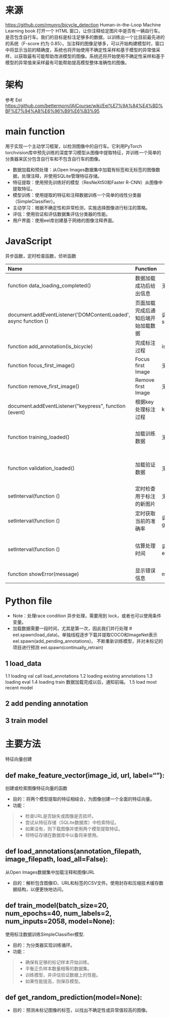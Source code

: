 # 来源
https://github.com/rmunro/bicycle_detection Human-in-the-Loop Machine Learning book
打开一个 HTML 窗口，让你注释给定图片中是否有一辆自行车。是否包含自行车。我们的目标是标注足够多的数据，以训练出一个比目前最先进的 的系统（F-score 约为 0.85）。当注释的图像足够多，可以开始构建模型时，窗口中将显示当前的精确度，系统也将开始使用不确定性采样和基于模型的异常值采样，以获取最有可能帮助改进模型的图像。系统还将开始使用不确定性采样和基于模型的异常值来采样最有可能帮助提高模型整体准确性的图像。

# 架构
参考 Eel https://github.com/bettermorn/IAICourse/wiki/Eel%E7%9A%84%E4%BD%BF%E7%94%A8%E6%96%B9%E6%B3%95


# main function
用于实现一个主动学习框架，以检测图像中的自行车。它利用PyTorch torchvision库中预先训练的深度学习模型从图像中提取特征，并训练一个简单的分类器来区分包含自行车和不包含自行车的图像。

* 数据加载和预处理：从Open Images数据集中加载有标签和无标签的图像数据，处理注释，并使用SQLite管理特征存储。
* 特征提取：使用预先训练好的模型（ResNeXt50和Faster R-CNN）从图像中提取特征。
* 模型训练：使用提取的特征和注释数据训练一个简单的线性分类器（SimpleClassifier）。
* 主动学习：根据不确定性和异常检测，实施选择图像进行标注的策略。
* 评估：使用验证和评估数据集评估分类器的性能。
* 用户界面：使用eel库创建基于网络的图像注释界面。


# JavaScript

异步函数，定时检查函数，侦听函数

|Name|Function|Input|Output|Comment|
|:--|--|---|---|--:|
|function data_loading_completed()|数据加载成功后给出信息|无|更新页面|需要eel.expose|
|document.addEventListener('DOMContentLoaded', async function ()|页面加载完成后通知后端开始加载数据|调用后台异步函数start_data_loading()|无|更新加载状态|使用Promise处理异步操作|
|function add_annotation(is_bicycle)|完成标注过程|is bicycle|调用后台异步函数add_annotation|Promise|
|function focus_first_image()|Focus first Image|无|聚焦|Promise|
|function remove_first_image()|Remove first Image|无|移除标注好的图片并聚焦新的图片|Promise|
|document.addEventListener("keypress", function (event)|根据key处理标注过程|key|无|b，n，z|
|function training_loaded() |加载训练数据|无|调用后台异步函数training_loaded()，返回成功结果或者false|Promise|
|function validation_loaded()|加载验证数据|无|调用后台异步函数validation_loaded()，返回成功结果或者false|Promise|
|setInterval(function ()|定时检查用于标注的新图片|无|聚焦于第一张图片|处理竞争条件|
|setInterval(function ()|定时获取当前的准确率|调用异步函数get_current_accuracies|更新界面的准确率|使用Promise|
|setInterval(function ()|估算处理时间|调用异步函数estimate_processing_time|显示处理时间|使用Promise以及显示错误信息|
|function showError(message)|显示错误信息|message|页面显示错误信息|无|

# Python file
* Note：处理race condition 异步处理，需要用到 lock，或者也可以使用条件变量。
* 加载数据需要一段时间，尤其是第一次，因此我们并行处理 # eel.spawn(load_data)。单独线程逐步下载并提取COCO和ImageNet表示eel.spawn(add_pending_annotations)， 不断重新训练模型，并对未标记的项目进行预测 eel.spawn(continually_retrain)

## 1 load_data
1.1 loading val  call load_annotations
1.2 loading existing annotations
1.3 loading eval
1.4 loading train
数据加载完成以后，通知前端。
1.5 load most recent model

## 2 add pending annotation


## 3 train model

# 主要方法
特征向量创建
## def make_feature_vector(image_id, url, label=“”):
创建或检索图像特征向量的函数
* 目的：将两个模型提取的特征相结合，为图像创建一个全面的特征向量。
* 功能：
>* 检查URL是否缺失或图像是否损坏。
>* 尝试从特征存储（SQLite数据库）中检索特征。
>* 如果没有，则下载图像并使用两个模型提取特征。
>* 将特征存储在数据库中以备将来使用。

## def load_annotations(annotation_filepath, image_filepath, load_all=False):
从Open Images数据集中加载注释和图像URL
* 目的：解析包含图像ID、URL和标签的CSV文件。使用封存和压缩技术缓存数据结构，以便更快地访问。

## def train_model(batch_size=20, num_epochs=40, num_labels=2, num_inputs=2058, model=None):
使用标注数据训练SimpleClassifier模型.
* 目的：为分类器实现训练循环。
* 功能：
>* 确保有足够的标记样本开始训练。
>* 平衡正负样本数量相等的数据集。
>* 训练模型，并评估验证数据上的性能。
>* 如果性能提高，则保存模型。

## def get_random_prediction(model=None):
* 目的：预测未标记图像的标签，以找出不确定性或异常值较高的图像。





